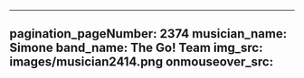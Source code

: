 ------
pagination_pageNumber: 2374
musician_name: Simone
band_name: The Go! Team
img_src: images/musician2414.png
onmouseover_src: 
------